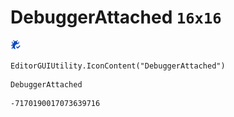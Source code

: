 # DebuggerAttached `16x16`
<img src="/img/DebuggerAttached.png" width=16 height=16>

``` CSharp
EditorGUIUtility.IconContent("DebuggerAttached")
```
```
DebuggerAttached
```
```
-7170190017073639716
```

